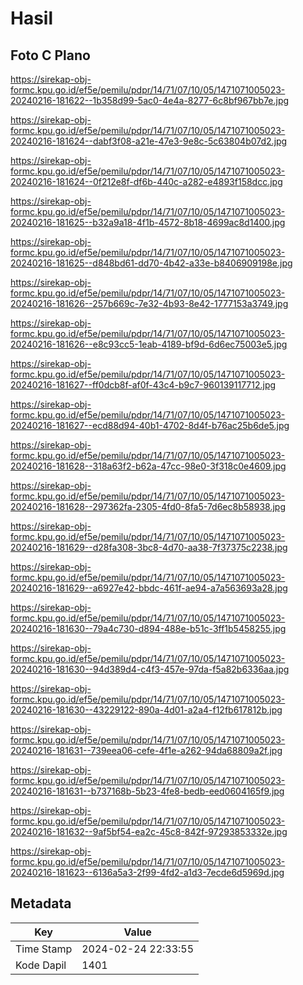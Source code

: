# Hasil

## Foto C Plano

https://sirekap-obj-formc.kpu.go.id/ef5e/pemilu/pdpr/14/71/07/10/05/1471071005023-20240216-181622--1b358d99-5ac0-4e4a-8277-6c8bf967bb7e.jpg

https://sirekap-obj-formc.kpu.go.id/ef5e/pemilu/pdpr/14/71/07/10/05/1471071005023-20240216-181624--dabf3f08-a21e-47e3-9e8c-5c63804b07d2.jpg

https://sirekap-obj-formc.kpu.go.id/ef5e/pemilu/pdpr/14/71/07/10/05/1471071005023-20240216-181624--0f212e8f-df6b-440c-a282-e4893f158dcc.jpg

https://sirekap-obj-formc.kpu.go.id/ef5e/pemilu/pdpr/14/71/07/10/05/1471071005023-20240216-181625--b32a9a18-4f1b-4572-8b18-4699ac8d1400.jpg

https://sirekap-obj-formc.kpu.go.id/ef5e/pemilu/pdpr/14/71/07/10/05/1471071005023-20240216-181625--d848bd61-dd70-4b42-a33e-b8406909198e.jpg

https://sirekap-obj-formc.kpu.go.id/ef5e/pemilu/pdpr/14/71/07/10/05/1471071005023-20240216-181626--257b669c-7e32-4b93-8e42-1777153a3749.jpg

https://sirekap-obj-formc.kpu.go.id/ef5e/pemilu/pdpr/14/71/07/10/05/1471071005023-20240216-181626--e8c93cc5-1eab-4189-bf9d-6d6ec75003e5.jpg

https://sirekap-obj-formc.kpu.go.id/ef5e/pemilu/pdpr/14/71/07/10/05/1471071005023-20240216-181627--ff0dcb8f-af0f-43c4-b9c7-960139117712.jpg

https://sirekap-obj-formc.kpu.go.id/ef5e/pemilu/pdpr/14/71/07/10/05/1471071005023-20240216-181627--ecd88d94-40b1-4702-8d4f-b76ac25b6de5.jpg

https://sirekap-obj-formc.kpu.go.id/ef5e/pemilu/pdpr/14/71/07/10/05/1471071005023-20240216-181628--318a63f2-b62a-47cc-98e0-3f318c0e4609.jpg

https://sirekap-obj-formc.kpu.go.id/ef5e/pemilu/pdpr/14/71/07/10/05/1471071005023-20240216-181628--297362fa-2305-4fd0-8fa5-7d6ec8b58938.jpg

https://sirekap-obj-formc.kpu.go.id/ef5e/pemilu/pdpr/14/71/07/10/05/1471071005023-20240216-181629--d28fa308-3bc8-4d70-aa38-7f37375c2238.jpg

https://sirekap-obj-formc.kpu.go.id/ef5e/pemilu/pdpr/14/71/07/10/05/1471071005023-20240216-181629--a6927e42-bbdc-461f-ae94-a7a563693a28.jpg

https://sirekap-obj-formc.kpu.go.id/ef5e/pemilu/pdpr/14/71/07/10/05/1471071005023-20240216-181630--79a4c730-d894-488e-b51c-3ff1b5458255.jpg

https://sirekap-obj-formc.kpu.go.id/ef5e/pemilu/pdpr/14/71/07/10/05/1471071005023-20240216-181630--94d389d4-c4f3-457e-97da-f5a82b6336aa.jpg

https://sirekap-obj-formc.kpu.go.id/ef5e/pemilu/pdpr/14/71/07/10/05/1471071005023-20240216-181630--43229122-890a-4d01-a2a4-f12fb617812b.jpg

https://sirekap-obj-formc.kpu.go.id/ef5e/pemilu/pdpr/14/71/07/10/05/1471071005023-20240216-181631--739eea06-cefe-4f1e-a262-94da68809a2f.jpg

https://sirekap-obj-formc.kpu.go.id/ef5e/pemilu/pdpr/14/71/07/10/05/1471071005023-20240216-181631--b737168b-5b23-4fe8-bedb-eed0604165f9.jpg

https://sirekap-obj-formc.kpu.go.id/ef5e/pemilu/pdpr/14/71/07/10/05/1471071005023-20240216-181632--9af5bf54-ea2c-45c8-842f-97293853332e.jpg

https://sirekap-obj-formc.kpu.go.id/ef5e/pemilu/pdpr/14/71/07/10/05/1471071005023-20240216-181623--6136a5a3-2f99-4fd2-a1d3-7ecde6d5969d.jpg


## Metadata

| Key        | Value               |
| ---------- | ------------------- |
| Time Stamp | 2024-02-24 22:33:55 |
| Kode Dapil | 1401                |



